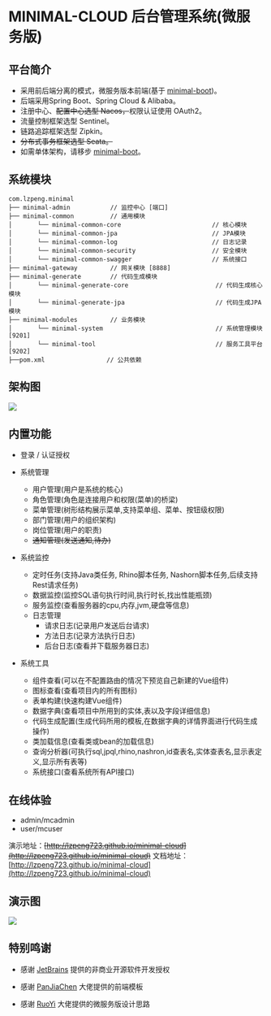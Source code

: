 # MINIMAL-CLOUD 后台管理系统(微服务版)

## 平台简介

* 采用前后端分离的模式，微服务版本前端(基于 [minimal-boot](https://github.com/lzpeng723/minimal-boot))。
* 后端采用Spring Boot、Spring Cloud & Alibaba。
* 注册中心、~~配置中心选型 Nacos，~~权限认证使用 OAuth2。
* 流量控制框架选型 Sentinel。
* 链路追踪框架选型 Zipkin。
* ~~分布式事务框架选型 Seata。~~
* 如需单体架构，请移步 [minimal-boot](https://github.com/lzpeng723/minimal-boot)。

## 系统模块
~~~
com.lzpeng.minimal     
├── minimal-admin           // 监控中心 [端口]           
├── minimal-common          // 通用模块
│       └── minimal-common-core                         // 核心模块
│       └── minimal-common-jpa                          // JPA模块
│       └── minimal-common-log                          // 日志记录
│       └── minimal-common-security                     // 安全模块
│       └── minimal-common-swagger                      // 系统接口
├── minimal-gateway         // 网关模块 [8888]
├── minimal-generate        // 代码生成模块
│       └── minimal-generate-core                        // 代码生成核心模块
│       └── minimal-generate-jpa                         // 代码生成JPA模块
├── minimal-modules         // 业务模块
│       └── minimal-system                               // 系统管理模块 [9201]
│       └── minimal-tool                                 // 服务工具平台 [9202]
├──pom.xml                 // 公共依赖
~~~

## 架构图

<img src="#"/>

## 内置功能

- 登录 / 认证授权

- 系统管理
  - 用户管理(用户是系统的核心)
  - 角色管理(角色是连接用户和权限(菜单)的桥梁)
  - 菜单管理(树形结构展示菜单,支持菜单组、菜单、按钮级权限)
  - 部门管理(用户的组织架构)
  - 岗位管理(用户的职责)
  - ~~通知管理(发送通知,待办)~~

- 系统监控
  - 定时任务(支持Java类任务, Rhino脚本任务, Nashorn脚本任务,后续支持Rest请求任务)
  - 数据监控(监控SQL语句执行时间,执行时长,找出性能瓶颈)
  - 服务监控(查看服务器的cpu,内存,jvm,硬盘等信息)
  - 日志管理
     - 请求日志(记录用户发送后台请求)
     - 方法日志(记录方法执行日志)
     - 后台日志(查看并下载服务器日志)

- 系统工具
  - 组件查看(可以在不配置路由的情况下预览自己新建的Vue组件)
  - 图标查看(查看项目内的所有图标)
  - 表单构建(快速构建Vue组件)
  - 数据字典(查看项目中所用到的实体,表以及字段详细信息)
  - 代码生成配置(生成代码所用的模板,在数据字典的详情界面进行代码生成操作)
  - 类加载信息(查看类或bean的加载信息)
  - 查询分析器(可执行sql,jpql,rhino,nashron,id查表名,实体查表名,显示表定义,显示所有表等)
  - 系统接口(查看系统所有API接口)


## 在线体验

- admin/mcadmin
- user/mcuser

演示地址：~~[http://lzpeng723.github.io/minimal-cloud](http://lzpeng723.github.io/minimal-cloud)~~
文档地址：[http://lzpeng723.github.io/minimal-cloud](http://lzpeng723.github.io/minimal-cloud)

## 演示图
<img src="#"/>

## 特别鸣谢

- 感谢 [JetBrains](https://www.jetbrains.com/) 提供的非商业开源软件开发授权

- 感谢 [PanJiaChen](https://github.com/PanJiaChen/vue-element-admin) 大佬提供的前端模板

- 感谢 [RuoYi](https://gitee.com/y_project/RuoYi-Cloud) 大佬提供的微服务版设计思路
